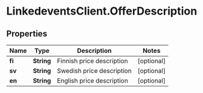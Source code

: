 # LinkedeventsClient.OfferDescription

## Properties
Name | Type | Description | Notes
------------ | ------------- | ------------- | -------------
**fi** | **String** | Finnish price description | [optional] 
**sv** | **String** | Swedish price description | [optional] 
**en** | **String** | English price description | [optional] 


